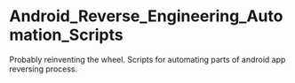 # Android_Reverse_Engineering_Automation_Scripts
Probably reinventing the wheel. Scripts for automating parts of android app reversing process.
